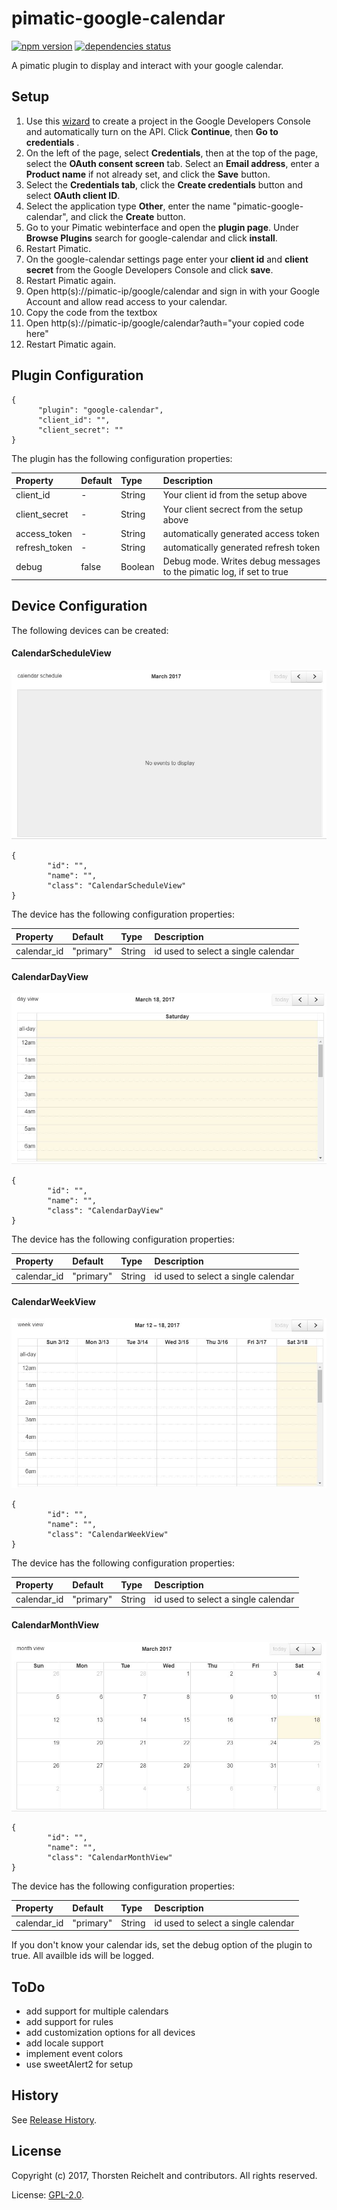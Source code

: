 # pimatic-google-calendar

[![npm version](https://badge.fury.io/js/pimatic-google-calendar.svg)](http://badge.fury.io/js/pimatic-google-calendar)
[![dependencies status](https://david-dm.org/thost96/pimatic-google-calendar/status.svg)](https://david-dm.org/thost96/pimatic-google-calendar)

A pimatic plugin to display and interact with your google calendar.

## Setup 

 1. Use this [wizard](https://console.developers.google.com/start/api?id=calendar) to create a project in the Google Developers Console and automatically turn on the API. Click **Continue**, then **Go to credentials** .
 2. On the left of the page, select **Credentials**, then at the top of the page, select the **OAuth consent screen** tab. Select an **Email address**, enter a **Product name** if not already set, and click the **Save** button.
 3. Select the **Credentials tab**, click the **Create credentials** button and select **OAuth client ID**.
 4. Select the application type **Other**, enter the name "pimatic-google-calendar", and click the **Create** button.
 5. Go to your Pimatic webinterface and open the **plugin page**. Under **Browse Plugins** search for google-calendar and click **install**.
 6. Restart Pimatic. 
 7. On the google-calendar settings page enter your **client id** and **client secret** from the Google Developers Console and click **save**.
 8. Restart Pimatic again. 
 9. Open http(s)://pimatic-ip/google/calendar and sign in with your Google Account and allow read access to your calendar. 
10. Copy the code from the textbox
11. Open http(s)://pimatic-ip/google/calendar?auth="your copied code here"
12. Restart Pimatic again. 

## Plugin Configuration

	{
          "plugin": "google-calendar",
          "client_id": "",
          "client_secret": ""
    }

The plugin has the following configuration properties:

| Property          | Default  | Type    | Description                                 |
|:------------------|:---------|:--------|:--------------------------------------------|
| client_id         | -		   | String  | Your client id from the setup above |
| client_secret     | -		   | String  | Your client secrect from the setup above |
| access_token      | -		   | String  | automatically generated access token |
| refresh_token     | -    	   | String  | automatically generated refresh token |
| debug             | false    | Boolean | Debug mode. Writes debug messages to the pimatic log, if set to true |

## Device Configuration
The following devices can be created: 

#### CalendarScheduleView
![CalendarScheduleView](https://github.com/thost96/pimatic-google-calendar/raw/master/assets/CalendarScheduleView.jpg)

	{
			"id": "",
			"name": "",
			"class": "CalendarScheduleView"
	}

The device has the following configuration properties:

| Property          | Default  | Type    | Description                                 |
|:------------------|:---------|:--------|:--------------------------------------------|
| calendar_id       | "primary"| String  | id used to select a single calendar |

#### CalendarDayView
![CalendarDayView](https://github.com/thost96/pimatic-google-calendar/raw/master/assets/CalendarDayView.jpg)

	{
			"id": "",			
			"name": "",
			"class": "CalendarDayView"
	}

The device has the following configuration properties:

| Property          | Default  | Type    | Description                                 |
|:------------------|:---------|:--------|:--------------------------------------------|
| calendar_id       | "primary"| String  | id used to select a single calendar |

#### CalendarWeekView
![CalendarWeekView](https://github.com/thost96/pimatic-google-calendar/raw/master/assets/CalendarWeekView.jpg)

	{
			"id": "",			
			"name": "",
			"class": "CalendarWeekView"
	}

The device has the following configuration properties:

| Property          | Default  | Type    | Description                                 |
|:------------------|:---------|:--------|:--------------------------------------------|
| calendar_id       | "primary"| String  | id used to select a single calendar |

#### CalendarMonthView
![CalendarMonthView](https://github.com/thost96/pimatic-google-calendar/raw/master/assets/CalendarMonthView.jpg)

	{
			"id": "",
			"name": "",
			"class": "CalendarMonthView"
	}

The device has the following configuration properties:

| Property          | Default  | Type    | Description                                 |
|:------------------|:---------|:--------|:--------------------------------------------|
| calendar_id       | "primary"| String  | id used to select a single calendar |


If you don't know your calendar ids, set the debug option of the plugin to true. All availble ids will be logged. 

## ToDo

* add support for multiple calendars
* add support for rules
* add customization options for all devices
* add locale support
* implement event colors
* use sweetAlert2 for setup

## History

See [Release History](https://github.com/thost96/pimatic-google-calendar/blob/master/History.md).

## License 

Copyright (c) 2017, Thorsten Reichelt and contributors. All rights reserved.

License: [GPL-2.0](https://github.com/thost96/pimatic-google-calendar/blob/master/LICENSE.md).